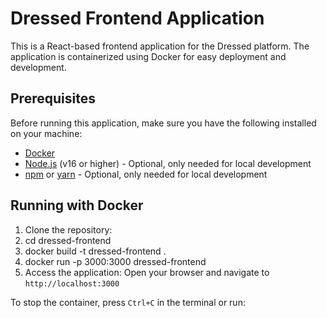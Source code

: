 # Dressed Frontend Application

This is a React-based frontend application for the Dressed platform. The application is containerized using Docker for easy deployment and development.

## Prerequisites

Before running this application, make sure you have the following installed on your machine:

- [Docker](https://www.docker.com/get-started)
- [Node.js](https://nodejs.org/) (v16 or higher) - Optional, only needed for local development
- [npm](https://www.npmjs.com/) or [yarn](https://yarnpkg.com/) - Optional, only needed for local development

## Running with Docker

1. Clone the repository:
2. cd dressed-frontend
3. docker build -t dressed-frontend .
4. docker run -p 3000:3000 dressed-frontend
5. Access the application:
Open your browser and navigate to `http://localhost:3000`

To stop the container, press `Ctrl+C` in the terminal or run: